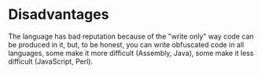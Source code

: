 
# Disadvantages

The language has bad reputation because of the "write only" way code can be produced in it, but, to be honest, you can write
obfuscated code in all languages, some make it more difficult (Assembly, Java), some make it less difficult (JavaScript, Perl).
